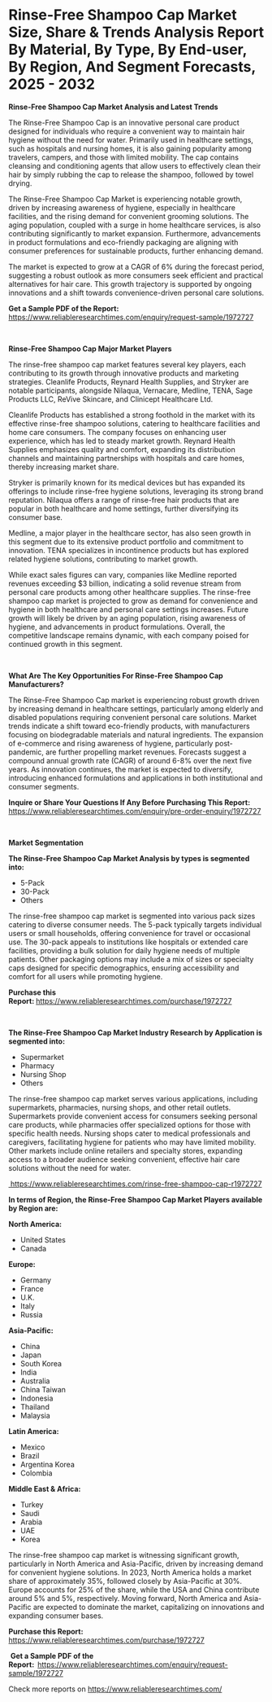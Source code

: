 <p><h1>Rinse-Free Shampoo Cap Market Size, Share & Trends Analysis Report By Material, By Type, By End-user, By Region, And Segment Forecasts, 2025 - 2032</h1></p><p><strong>Rinse-Free Shampoo Cap Market Analysis and Latest Trends</strong></p>
<p><p>The Rinse-Free Shampoo Cap is an innovative personal care product designed for individuals who require a convenient way to maintain hair hygiene without the need for water. Primarily used in healthcare settings, such as hospitals and nursing homes, it is also gaining popularity among travelers, campers, and those with limited mobility. The cap contains cleansing and conditioning agents that allow users to effectively clean their hair by simply rubbing the cap to release the shampoo, followed by towel drying.</p><p>The Rinse-Free Shampoo Cap Market is experiencing notable growth, driven by increasing awareness of hygiene, especially in healthcare facilities, and the rising demand for convenient grooming solutions. The aging population, coupled with a surge in home healthcare services, is also contributing significantly to market expansion. Furthermore, advancements in product formulations and eco-friendly packaging are aligning with consumer preferences for sustainable products, further enhancing demand.</p><p>The market is expected to grow at a CAGR of 6% during the forecast period, suggesting a robust outlook as more consumers seek efficient and practical alternatives for hair care. This growth trajectory is supported by ongoing innovations and a shift towards convenience-driven personal care solutions.</p></p>
<p><strong>Get a Sample PDF of the Report:&nbsp;</strong> <a href="https://www.reliableresearchtimes.com/enquiry/request-sample/1972727?utm_campaign=3315&utm_medium=2&utm_source=Github&utm_content=ia&utm_term=06042025&utm_id=rinse-free-shampoo-cap">https://www.reliableresearchtimes.com/enquiry/request-sample/1972727</a></p>
<p>&nbsp;</p>
<p><strong>Rinse-Free Shampoo Cap Major Market Players</strong></p>
<p><p>The rinse-free shampoo cap market features several key players, each contributing to its growth through innovative products and marketing strategies. Cleanlife Products, Reynard Health Supplies, and Stryker are notable participants, alongside Nilaqua, Vernacare, Medline, TENA, Sage Products LLC, ReVive Skincare, and Clinicept Healthcare Ltd.</p><p>Cleanlife Products has established a strong foothold in the market with its effective rinse-free shampoo solutions, catering to healthcare facilities and home care consumers. The company focuses on enhancing user experience, which has led to steady market growth. Reynard Health Supplies emphasizes quality and comfort, expanding its distribution channels and maintaining partnerships with hospitals and care homes, thereby increasing market share.</p><p>Stryker is primarily known for its medical devices but has expanded its offerings to include rinse-free hygiene solutions, leveraging its strong brand reputation. Nilaqua offers a range of rinse-free hair products that are popular in both healthcare and home settings, further diversifying its consumer base.</p><p>Medline, a major player in the healthcare sector, has also seen growth in this segment due to its extensive product portfolio and commitment to innovation. TENA specializes in incontinence products but has explored related hygiene solutions, contributing to market growth.</p><p>While exact sales figures can vary, companies like Medline reported revenues exceeding $3 billion, indicating a solid revenue stream from personal care products among other healthcare supplies. The rinse-free shampoo cap market is projected to grow as demand for convenience and hygiene in both healthcare and personal care settings increases. Future growth will likely be driven by an aging population, rising awareness of hygiene, and advancements in product formulations. Overall, the competitive landscape remains dynamic, with each company poised for continued growth in this segment.</p></p>
<p>&nbsp;</p>
<p><strong>What Are The Key Opportunities For Rinse-Free Shampoo Cap Manufacturers?</strong></p>
<p><p>The Rinse-Free Shampoo Cap market is experiencing robust growth driven by increasing demand in healthcare settings, particularly among elderly and disabled populations requiring convenient personal care solutions. Market trends indicate a shift toward eco-friendly products, with manufacturers focusing on biodegradable materials and natural ingredients. The expansion of e-commerce and rising awareness of hygiene, particularly post-pandemic, are further propelling market revenues. Forecasts suggest a compound annual growth rate (CAGR) of around 6-8% over the next five years. As innovation continues, the market is expected to diversify, introducing enhanced formulations and applications in both institutional and consumer segments.</p></p>
<p><strong>Inquire or Share Your Questions If Any Before Purchasing This Report:</strong> <a href="https://www.reliableresearchtimes.com/enquiry/pre-order-enquiry/1972727?utm_campaign=3315&utm_medium=2&utm_source=Github&utm_content=ia&utm_term=06042025&utm_id=rinse-free-shampoo-cap">https://www.reliableresearchtimes.com/enquiry/pre-order-enquiry/1972727</a></p>
<p>&nbsp;</p>
<p><strong>Market Segmentation</strong></p>
<p><strong>The Rinse-Free Shampoo Cap Market Analysis by types is segmented into:</strong></p>
<p><ul><li>5-Pack</li><li>30-Pack</li><li>Others</li></ul></p>
<p><p>The rinse-free shampoo cap market is segmented into various pack sizes catering to diverse consumer needs. The 5-pack typically targets individual users or small households, offering convenience for travel or occasional use. The 30-pack appeals to institutions like hospitals or extended care facilities, providing a bulk solution for daily hygiene needs of multiple patients. Other packaging options may include a mix of sizes or specialty caps designed for specific demographics, ensuring accessibility and comfort for all users while promoting hygiene.</p></p>
<p><strong>Purchase this Report:&nbsp;</strong><a href="https://www.reliableresearchtimes.com/purchase/1972727?utm_campaign=3315&utm_medium=2&utm_source=Github&utm_content=ia&utm_term=06042025&utm_id=rinse-free-shampoo-cap">https://www.reliableresearchtimes.com/purchase/1972727</a></p>
<p>&nbsp;</p>
<p><strong>The Rinse-Free Shampoo Cap Market Industry Research by Application is segmented into:</strong></p>
<p><ul><li>Supermarket</li><li>Pharmacy</li><li>Nursing Shop</li><li>Others</li></ul></p>
<p><p>The rinse-free shampoo cap market serves various applications, including supermarkets, pharmacies, nursing shops, and other retail outlets. Supermarkets provide convenient access for consumers seeking personal care products, while pharmacies offer specialized options for those with specific health needs. Nursing shops cater to medical professionals and caregivers, facilitating hygiene for patients who may have limited mobility. Other markets include online retailers and specialty stores, expanding access to a broader audience seeking convenient, effective hair care solutions without the need for water.</p></p>
<p><a href="https://www.reliableresearchtimes.com/rinse-free-shampoo-cap-r1972727?utm_campaign=3315&utm_medium=2&utm_source=Github&utm_content=ia&utm_term=06042025&utm_id=rinse-free-shampoo-cap">&nbsp;https://www.reliableresearchtimes.com/rinse-free-shampoo-cap-r1972727</a></p>
<p><strong>In terms of Region, the Rinse-Free Shampoo Cap Market Players available by Region are:</strong></p>
<p>
    <p> <strong> North America: </strong>
        <ul>
            <li>United States</li>
            <li>Canada</li>
        </ul>
        </p> 
    <p> <strong> Europe: </strong>
        <ul>
            <li>Germany</li>
            <li>France</li>
            <li>U.K.</li>
            <li>Italy</li>
            <li>Russia</li>
        </ul>
        </p> 
    <p> <strong> Asia-Pacific: </strong>
        <ul>
            <li>China</li>
            <li>Japan</li>
            <li>South Korea</li>
            <li>India</li>
            <li>Australia</li>
            <li>China Taiwan</li>
            <li>Indonesia</li>
            <li>Thailand</li>
            <li>Malaysia</li>
        </ul>
        </p> 
    <p> <strong> Latin America: </strong>
        <ul>
            <li>Mexico</li>
            <li>Brazil</li>
            <li>Argentina Korea</li>
            <li>Colombia</li>
        </ul>
        </p> 
    <p> <strong> Middle East & Africa: </strong>
        <ul>
            <li>Turkey</li>
            <li>Saudi</li>
            <li>Arabia</li>
            <li>UAE</li>
            <li>Korea</li>
        </ul>
    </p>
    </p>
<p><p>The rinse-free shampoo cap market is witnessing significant growth, particularly in North America and Asia-Pacific, driven by increasing demand for convenient hygiene solutions. In 2023, North America holds a market share of approximately 35%, followed closely by Asia-Pacific at 30%. Europe accounts for 25% of the share, while the USA and China contribute around 5% and 5%, respectively. Moving forward, North America and Asia-Pacific are expected to dominate the market, capitalizing on innovations and expanding consumer bases.</p></p>
<p><strong>Purchase this Report: </strong><a href="https://www.reliableresearchtimes.com/purchase/1972727?utm_campaign=3315&utm_medium=2&utm_source=Github&utm_content=ia&utm_term=06042025&utm_id=rinse-free-shampoo-cap">https://www.reliableresearchtimes.com/purchase/1972727</a></p>
<p>&nbsp;<strong>Get a Sample PDF of the Report:&nbsp;&nbsp;</strong><a href="https://www.reliableresearchtimes.com/enquiry/request-sample/1972727?utm_campaign=3315&utm_medium=2&utm_source=Github&utm_content=ia&utm_term=06042025&utm_id=rinse-free-shampoo-cap">https://www.reliableresearchtimes.com/enquiry/request-sample/1972727</a></p>
<p><strong></strong></p>
<p>Check more reports on <a href="https://www.reliableresearchtimes.com/?utm_campaign=3315&utm_medium=2&utm_source=Github&utm_content=ia&utm_term=06042025&utm_id=rinse-free-shampoo-cap">https://www.reliableresearchtimes.com/</a></p>